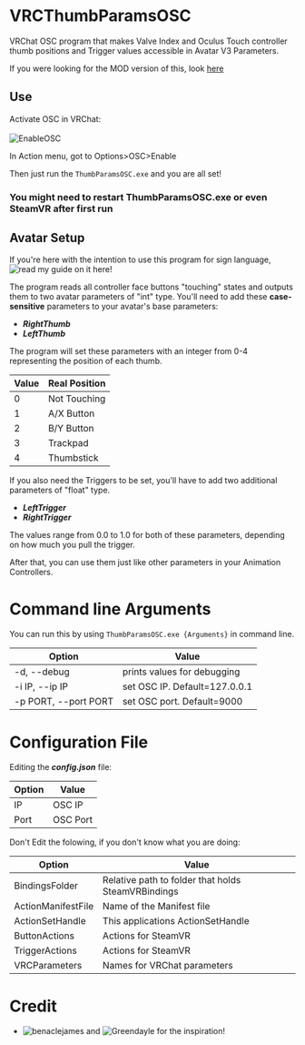 # VRCThumbParamsOSC
VRChat OSC program that makes Valve Index and Oculus Touch controller thumb positions and Trigger values accessible in Avatar V3 Parameters.

If you were looking for the MOD version of this, look [here](https://github.com/I5UCC/VRCThumbParamsMOD)

## Use

Activate OSC in VRChat: <br/><br/>
![EnableOSC](https://user-images.githubusercontent.com/43730681/172059335-db3fd6f9-86ae-4f6a-9542-2a74f47ff826.gif)

In Action menu, got to Options>OSC>Enable <br/>

Then just run the ```ThumbParamsOSC.exe``` and you are all set! <br/>
### You might need to restart ThumbParamsOSC.exe or even SteamVR after first run

## Avatar Setup

If you're here with the intention to use this program for sign language, ![read my guide on it here!](https://github.com/I5UCC/VRC-ASL_Gestures)

The program reads all controller face buttons "touching" states and outputs them to two avatar parameters of "int" type.
You'll need to add these **case-sensitive** parameters to your avatar's base parameters:

- ***RightThumb***
- ***LeftThumb***

The program will set these parameters with an integer from 0-4 representing the position of each thumb.

| Value | Real Position |
| ----- | ------------- |
| 0     | Not Touching  |
| 1     | A/X Button      |
| 2     | B/Y Button      |
| 3     | Trackpad      |
| 4     | Thumbstick    |

If you also need the Triggers to be set, you'll have to add two additional parameters of "float" type.

- ***LeftTrigger***
- ***RightTrigger***

The values range from 0.0 to 1.0 for both of these parameters, depending on how much you pull the trigger.

After that, you can use them just like other parameters in your Animation Controllers.

# Command line Arguments
You can run this by using ```ThumbParamsOSC.exe {Arguments}``` in command line.

| Option | Value |
| ----- | ------------- |
| -d, --debug     | prints values for debugging |
| -i IP, --ip IP    | set OSC IP. Default=127.0.0.1  |
| -p PORT, --port PORT    | set OSC port. Default=9000      |

# Configuration File

Editing the ***config.json*** file:

| Option | Value |
| ----- | ------------- |
| IP | OSC IP |
| Port | OSC Port |

Don't Edit the folowing, if you don't know what you are doing:

| Option | Value |
| ----- | ------------- |
| BindingsFolder | Relative path to folder that holds SteamVRBindings  |
| ActionManifestFile | Name of the Manifest file |
| ActionSetHandle | This applications ActionSetHandle |
| ButtonActions | Actions for SteamVR |
| TriggerActions | Actions for SteamVR |
| VRCParameters | Names for VRChat parameters |

# Credit
- ![benaclejames](https://github.com/benaclejames) and ![Greendayle](https://github.com/Greendayle) for the inspiration!
